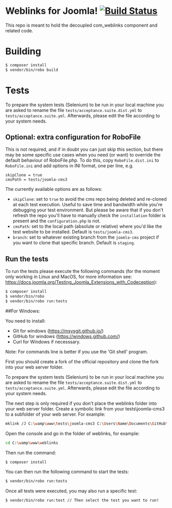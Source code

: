 # Weblinks for Joomla! [![Build Status](https://travis-ci.org/joomla-extensions/weblinks.svg?branch=master)](https://travis-ci.org/joomla-extensions/weblinks)

This repo is meant to hold the decoupled com_weblinks component and related code.

# Building

```bash
$ composer install
$ vendor/bin/robo build
```

# Tests
To prepare the system tests (Selenium) to be run in your local machine you are asked to rename the file `tests/acceptance.suite.dist.yml` to `tests/acceptance.suite.yml`. Afterwards, please edit the file according to your system needs.

## Optional: extra configuration for RoboFile

This is not required, and if in doubt you can just skip this section, but there may be some specific use cases when you need (or want) to override the default behaviour of RoboFile.php. To do this, copy `RoboFile.dist.ini` to `RoboFile.ini` and add options in INI format, one per line, e.g.

    skipClone = true
    cmsPath = tests/joomla-cms3

The currently available options are as follows:

* `skipClone`: set to `true` to avoid the cms repo being deleted and re-cloned at each test execution. Useful to save time and bandwidth while you're debugging your test environment. But please be aware that if you don't refresh the repo you'll have to manually check the `installation` folder is present and the `configuration.php` is not.
* `cmsPath`: set to the local path (absolute or relative) where you'd like the test website to be installed. Default is `tests/joomla-cms3`.
* `branch`: set to whatever existing branch from the `joomla-cms` project if you want to clone that specific branch. Default is `staging`.
 
## Run the tests

To run the tests please execute the following commands (for the moment only working in Linux and MacOS, for more information see: https://docs.joomla.org/Testing_Joomla_Extensions_with_Codeception):

```bash
$ composer install
$ vendor/bin/robo
$ vendor/bin/robo run:tests
```

##For Windows:

You need to install:
- Git for windows (https://msysgit.github.io/)
- GitHub for windows (https://windows.github.com/)
- Curl for Windows if necesssary.

Note: For commands line is better if you use the 'Git shell' program.

First you should create a fork of the official repository and clone the fork into your web server folder.

To prepare the system tests (Selenium) to be run in your local machine you are asked to rename the file `tests/acceptance.suite.dist.yml` to `tests/acceptance.suite.yml`. Afterwards, please edit the file according to your system needs.

The next step is only required if you don't place the weblinks folder into your web server folder. Create a symbolic link from your tests\joomla-cms3 to a subfolder of your web server. For example:

```bash
mklink /J C:\wamp\www\tests\joomla-cms3 C:\Users\Name\Documents\GitHub\weblinks\tests\joomla-cms3
```

Open the console and go in the folder of weblinks, for example:

```bash
cd C:\wamp\www\weblinks
```

Then run the command:

```bash
$ composer install
```

You can then run the following command to start the tests:

```bash
$ vendor/bin/robo run:tests
```

Once all tests were executed, you may also run a specific test:

```bash
$ vendor/bin/robo run:test // Then select the test you want to run!
```